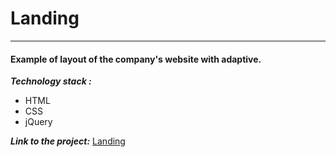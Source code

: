 # **Landing**
***
#### Example of layout of the company's website with adaptive.

***Technology stack :***
* HTML
* CSS
* jQuery


***Link to the project:*** [Landing](https://sashakalinin.github.io/Landing/Test.html)
